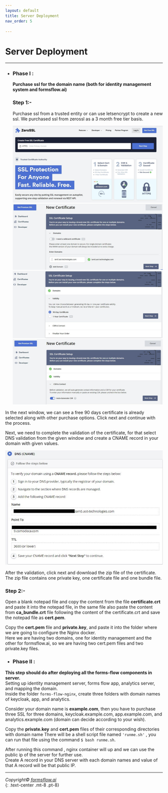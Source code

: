 ```yaml
---
layout: default
title: Server Deployment
nav_order: 5

---
```


# Server Deployment
----
- ### Phase I :  
   **Purchase ssl for the domain name (both for identity management system and formsflow.ai)**

  ### Step 1:-  
  Purchase ssl from a trusted entity or can use letsencrypt to create a new ssl. We purchased ssl from zerossl as a 3 month free tier basis.  

  ![ssl1](../../assets/server/ssl1.jpg)
  ![ssl2](../../assets/server/ssl2.jpg)
  ![ssl3](../../assets/server/ssl3.jpg)
  ![ssl4](../../assets/server/ssl4.jpg)  

In the next window, we can see a free 90 days certificate is already selected along with other purchase options. Click next and continue with the process.  

Next, we need to complete the validation of the certificate, for that select DNS validation from the given window and create a CNAME record in your domain with given values.  

![ssl5](../../assets/server/ssl5.jpg)  

After the validation, click next and download the zip file of the certificate. The zip file contains one private key, one certificate file and one bundle file.  
### Step 2:-  
 Open a blank notepad file and copy the content from the file __certificate.crt__ and paste it into the notepad file, in the same file also paste the content from __ca_bundle.crt__ file following the content of the certificate.crt and save the notepad file as __cert.pem__.   

 Copy the __cert.pem__ file and __private.key__, and paste it into the folder where we are going to configure the Nginx docker.  
 Here we are having two domains, one for identity management and the other for formsflow.ai, so we are having two cert.pem files and two private.key files.   



- ### Phase  II :   


**This step should do after deploying all the forms-flow components in server.**  
Setting up identity management server, forms flow app, analytics server, and mapping the domain.  
Inside the folder `forms-flow-nginx`, create three folders with domain names of keycloak, app, and analytics.

Consider your domain name is __example.com__, then you have to purchase three SSL for three domains, keycloak.example.com, app.example.com, and analytics.example.com (domain can decide according to your wish).  

Copy the __private.key__ and __cert.pem__ files of their corresponding directories with domain name There will be a shell script file named `'runme.sh'` , you can run that file using the command `$ bash runme.sh`.  

After running this command , nginx container will up and we can use the public ip of the server for further use.  
Create A record in your DNS server with each domain names and value of that A record will be that public IP.  

----

*Copyright© [formsflow.ai](https://formsflow.ai/)*   
{: .text-center .mt-8 .pt-8}